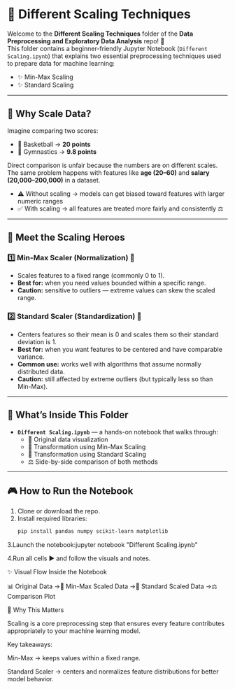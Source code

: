 # 🔄 Different Scaling Techniques

Welcome to the **Different Scaling Techniques** folder of the **Data Preprocessing and Exploratory Data Analysis** repo! 🎉  
This folder contains a beginner-friendly Jupyter Notebook (`Different Scaling.ipynb`) that explains two essential preprocessing techniques used to prepare data for machine learning:

- ✨ Min-Max Scaling  
- ✨ Standard Scaling  

---

## 🤔 Why Scale Data?

Imagine comparing two scores:

- 🏀 Basketball → **20 points**  
- 🤸 Gymnastics → **9.8 points**

Direct comparison is unfair because the numbers are on different scales. The same problem happens with features like **age (20–60)** and **salary (20,000–200,000)** in a dataset.

- ⚠️ Without scaling → models can get biased toward features with larger numeric ranges  
- ✅ With scaling → all features are treated more fairly and consistently ⚖️  

---

## 🤝 Meet the Scaling Heroes

### 1️⃣ Min-Max Scaler (Normalization) 📏
- Scales features to a fixed range (commonly 0 to 1).  
- **Best for:** when you need values bounded within a specific range.  
- **Caution:** sensitive to outliers — extreme values can skew the scaled range.  

### 2️⃣ Standard Scaler (Standardization) 🎯
- Centers features so their mean is 0 and scales them so their standard deviation is 1.  
- **Best for:** when you want features to be centered and have comparable variance.  
- **Common use:** works well with algorithms that assume normally distributed data.  
- **Caution:** still affected by extreme outliers (but typically less so than Min-Max).  

---

## 📂 What’s Inside This Folder

- **`Different Scaling.ipynb`** — a hands-on notebook that walks through:
  - 🔹 Original data visualization  
  - 📏 Transformation using Min-Max Scaling  
  - 🎯 Transformation using Standard Scaling  
  - ⚖️ Side-by-side comparison of both methods  

---

## 🎮 How to Run the Notebook

1. Clone or download the repo.  
2. Install required libraries:
   ```bash
   pip install pandas numpy scikit-learn matplotlib

3.Launch the notebook:jupyter notebook "Different Scaling.ipynb"



4.Run all cells ▶️ and follow the visuals and notes.

✨ Visual Flow Inside the Notebook


📊 Original Data →📏 Min-Max Scaled Data →🎯 Standard Scaled Data →⚖️ Comparison Plot

🚀 Why This Matters

Scaling is a core preprocessing step that ensures every feature contributes appropriately to your machine learning model.

Key takeaways:

Min-Max → keeps values within a fixed range.

Standard Scaler → centers and normalizes feature distributions for better model behavior.
